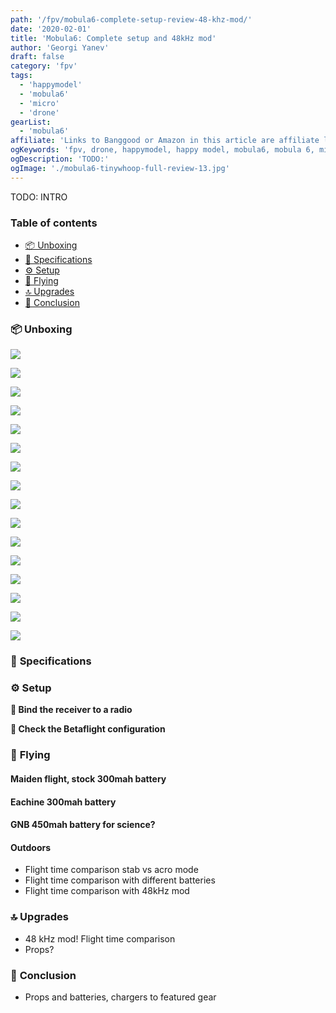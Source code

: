 ```yaml
---
path: '/fpv/mobula6-complete-setup-review-48-khz-mod/'
date: '2020-02-01'
title: 'Mobula6: Complete setup and 48kHz mod'
author: 'Georgi Yanev'
draft: false
category: 'fpv'
tags:
  - 'happymodel'
  - 'mobula6'
  - 'micro'
  - 'drone'
gearList:
  - 'mobula6'
affiliate: 'Links to Banggood or Amazon in this article are affiliate links and would support the blog if used to make a purchase.'
ogKeywords: 'fpv, drone, happymodel, happy model, mobula6, mobula 6, micro, freestyle, toothpick, fpv freestyle, fpv drone, quad, quadcopter, micro drone, micro quad, emax freestyle, emax tinyhawk, tinyhawk, what toothpick to buy, which toothpick micro drone to get, emax toothpick, emax micro drone, happy model micro drone, happymodel mobula6, mobula6 micro drone, tinywhoop, mobula6 tiny whoop, mobula6 48 khz, mobula6 48khz mod'
ogDescription: 'TODO:'
ogImage: './mobula6-tinywhoop-full-review-13.jpg'
---
```


TODO: INTRO

### Table of contents

- [📦 Unboxing](#unboxing)
- [📝 Specifications](#specs)
- [⚙ Setup](#setup)
- [🚁 Flying](#flying)
- [🔝 Upgrades](#upgrades)
- [📑 Conclusion](#conclusion)

### 📦 <span id="unboxing">Unboxing</span>

![](mobula6-tinywhoop-full-review-1.jpg)

![](mobula6-tinywhoop-full-review-2.jpg)

![](mobula6-tinywhoop-full-review-3.jpg)

![](mobula6-tinywhoop-full-review-4.jpg)

![](mobula6-tinywhoop-full-review-5.jpg)

![](mobula6-tinywhoop-full-review-6.jpg)

![](mobula6-tinywhoop-full-review-7.jpg)

![](mobula6-tinywhoop-full-review-8.jpg)

![](mobula6-tinywhoop-full-review-9.jpg)

![](mobula6-tinywhoop-full-review-10.jpg)

![](mobula6-tinywhoop-full-review-11.jpg)

![](mobula6-tinywhoop-full-review-12.jpg)

![](mobula6-tinywhoop-full-review-13.jpg)

![](mobula6-tinywhoop-full-review-14.jpg)

![](mobula6-tinywhoop-full-review-15.jpg)

![](mobula6-tinywhoop-full-review-16.jpg)

### 📝 <span id="specs" class="offset-top-nav">Specifications</span>

### ⚙ <span id="setup" class="offset-top-nav">Setup</span>

**🔗 Bind the receiver to a radio**

**👀 Check the Betaflight configuration**

### 🚁 <span id="flying" class="offset-top-nav">Flying</span>

#### Maiden flight, stock 300mah battery

#### Eachine 300mah battery

#### GNB 450mah battery for science?

#### Outdoors

- Flight time comparison stab vs acro mode
- Flight time comparison with different batteries
- Flight time comparison with 48kHz mod

### 🔝 <span id="upgrades" class="offset-top-nav">Upgrades</span>

- 48 kHz mod! Flight time comparison
- Props?

### 📑 <span id="conclusion" class="offset-top-nav">Conclusion</span>

- Props and batteries, chargers to featured gear

[0]: Linkslist
[1]: https://bit.ly/mobula-6
[4]: https://bit.ly/micro-drone-batteries
[8]: https://bit.ly/1s-board
